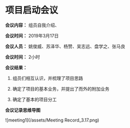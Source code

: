 # 项目启动会议
**会议内容：** 组员自我介绍、

**会议时间：** 2019年3月17日

**会议人员：**  姚俊威、苏泽华、杨赞、吴志远、盘学之、张马良

**会议时间：** 2小时

**会议结果：**
1. 组员们相互认识，并梳理了项目思路

2. 确定了项目的基本业务，并提出了而外的附加业务

3. 确定了基本的项目分工

**会议记录思维导图**

![meeting1](/assets/Meeting Record_3.17.png)
